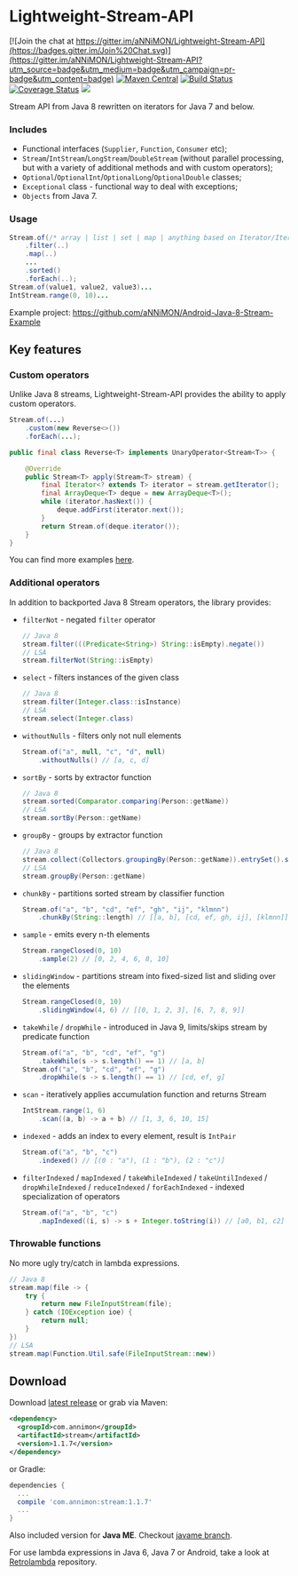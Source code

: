 Lightweight-Stream-API
======================

[![Join the chat at https://gitter.im/aNNiMON/Lightweight-Stream-API](https://badges.gitter.im/Join%20Chat.svg)](https://gitter.im/aNNiMON/Lightweight-Stream-API?utm_source=badge&utm_medium=badge&utm_campaign=pr-badge&utm_content=badge)
[![Maven Central](https://maven-badges.herokuapp.com/maven-central/com.annimon/stream/badge.svg?style=flat)](https://maven-badges.herokuapp.com/maven-central/com.annimon/stream)
[![Build Status](https://travis-ci.org/aNNiMON/Lightweight-Stream-API.svg?branch=master)](https://travis-ci.org/aNNiMON/Lightweight-Stream-API)
[![Coverage Status](https://coveralls.io/repos/aNNiMON/Lightweight-Stream-API/badge.svg?branch=master&service=github)](https://coveralls.io/github/aNNiMON/Lightweight-Stream-API?branch=master)
[![](http://javadoc-badge.appspot.com/com.annimon/stream.svg?label=JavaDocs)](http://www.javadoc.io/doc/com.annimon/stream/)

Stream API from Java 8 rewritten on iterators for Java 7 and below.


### Includes

 + Functional interfaces (`Supplier`, `Function`, `Consumer` etc);
 + `Stream`/`IntStream`/`LongStream`/`DoubleStream` (without parallel processing, but with a variety of additional methods and with custom operators);
 + `Optional`/`OptionalInt`/`OptionalLong`/`OptionalDouble` classes;
 + `Exceptional` class - functional way to deal with exceptions;
 + `Objects` from Java 7.


### Usage

```java
Stream.of(/* array | list | set | map | anything based on Iterator/Iterable interface */)
    .filter(..)
    .map(..)
    ...
    .sorted()
    .forEach(..);
Stream.of(value1, value2, value3)...
IntStream.range(0, 10)...
```
Example project: https://github.com/aNNiMON/Android-Java-8-Stream-Example


## Key features

### Custom operators

Unlike Java 8 streams, Lightweight-Stream-API provides the ability to apply custom operators.

```java
Stream.of(...)
    .custom(new Reverse<>())
    .forEach(...);

public final class Reverse<T> implements UnaryOperator<Stream<T>> {

    @Override
    public Stream<T> apply(Stream<T> stream) {
        final Iterator<? extends T> iterator = stream.getIterator();
        final ArrayDeque<T> deque = new ArrayDeque<T>();
        while (iterator.hasNext()) {
            deque.addFirst(iterator.next());
        }
        return Stream.of(deque.iterator());
    }
}
```

You can find more examples [here](https://github.com/aNNiMON/Lightweight-Stream-API/blob/master/stream/src/test/java/com/annimon/stream/CustomOperators.java).

### Additional operators

In addition to backported Java 8 Stream operators, the library provides:

- `filterNot` - negated `filter` operator

  ```java
  // Java 8
  stream.filter(((Predicate<String>) String::isEmpty).negate())
  // LSA
  stream.filterNot(String::isEmpty)
  ```

- `select` - filters instances of the given class

  ```java
  // Java 8
  stream.filter(Integer.class::isInstance)
  // LSA
  stream.select(Integer.class)
  ```

- `withoutNulls` - filters only not null elements

  ```java
  Stream.of("a", null, "c", "d", null)
      .withoutNulls() // [a, c, d]
  ```

- `sortBy` - sorts by extractor function

  ```java
  // Java 8
  stream.sorted(Comparator.comparing(Person::getName))
  // LSA
  stream.sortBy(Person::getName)
  ```

- `groupBy` - groups by extractor function

  ```java
  // Java 8
  stream.collect(Collectors.groupingBy(Person::getName)).entrySet().stream()
  // LSA
  stream.groupBy(Person::getName)
  ```

- `chunkBy` - partitions sorted stream by classifier function

  ```java
  Stream.of("a", "b", "cd", "ef", "gh", "ij", "klmnn")
      .chunkBy(String::length) // [[a, b], [cd, ef, gh, ij], [klmnn]]
  ```

- `sample` - emits every n-th elements

  ```java
  Stream.rangeClosed(0, 10)
      .sample(2) // [0, 2, 4, 6, 8, 10]
  ```

- `slidingWindow` - partitions stream into fixed-sized list and sliding over the elements

  ```java
  Stream.rangeClosed(0, 10)
      .slidingWindow(4, 6) // [[0, 1, 2, 3], [6, 7, 8, 9]]
  ```

- `takeWhile` / `dropWhile` - introduced in Java 9, limits/skips stream by predicate function

  ```java
  Stream.of("a", "b", "cd", "ef", "g")
      .takeWhile(s -> s.length() == 1) // [a, b]
  Stream.of("a", "b", "cd", "ef", "g")
      .dropWhile(s -> s.length() == 1) // [cd, ef, g]
  ```

- `scan` - iteratively applies accumulation function and returns Stream

  ```java
  IntStream.range(1, 6)
      .scan((a, b) -> a + b) // [1, 3, 6, 10, 15]
  ```

- `indexed` - adds an index to every element, result is `IntPair`

  ```java
  Stream.of("a", "b", "c")
      .indexed() // [(0 : "a"), (1 : "b"), (2 : "c")]
  ```

- `filterIndexed` / `mapIndexed` / `takeWhileIndexed` / `takeUntilIndexed` / `dropWhileIndexed` / `reduceIndexed` / `forEachIndexed` - indexed specialization of operators

  ```java
  Stream.of("a", "b", "c")
      .mapIndexed((i, s) -> s + Integer.toString(i)) // [a0, b1, c2]
  ```


### Throwable functions

No more ugly try/catch in lambda expressions.

```java
// Java 8
stream.map(file -> {
    try {
        return new FileInputStream(file);
    } catch (IOException ioe) {
        return null;
    }
})
// LSA
stream.map(Function.Util.safe(FileInputStream::new))
```


## Download

Download [latest release](https://github.com/aNNiMON/Lightweight-Stream-API/releases) or grab via Maven:

```xml
<dependency>
  <groupId>com.annimon</groupId>
  <artifactId>stream</artifactId>
  <version>1.1.7</version>
</dependency>
```
or Gradle:

```groovy
dependencies {
  ...
  compile 'com.annimon:stream:1.1.7'
  ...
}
```

Also included version for **Java ME**. Checkout [javame branch](https://github.com/aNNiMON/Lightweight-Stream-API/tree/javame).

For use lambda expressions in Java 6, Java 7 or Android, take a look at [Retrolambda](https://github.com/orfjackal/retrolambda) repository.
